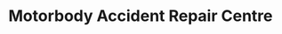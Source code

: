---
title: "Motorbody Accident Repair Centre"
url: /hawkshead/motorbody-accident-repair-centre/
shop: car repair
---